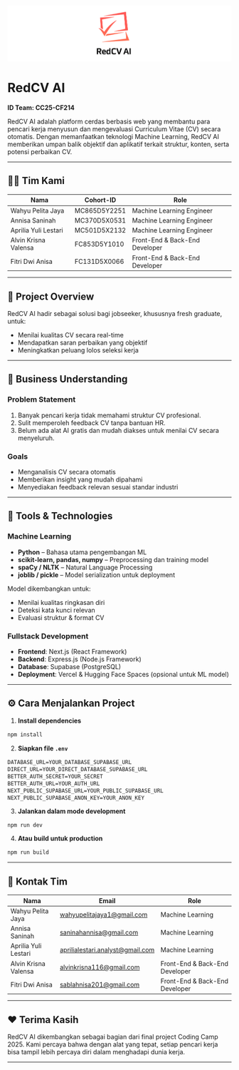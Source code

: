 ![Logo_RedCV_AI](https://github.com/RedCVAI/RedCV-AI/blob/main/public/logo.png)

# RedCV AI
**ID Team: CC25-CF214**

RedCV AI adalah platform cerdas berbasis web yang membantu para pencari kerja menyusun dan mengevaluasi Curriculum Vitae (CV) secara otomatis. Dengan memanfaatkan teknologi Machine Learning, RedCV AI memberikan umpan balik objektif dan aplikatif terkait struktur, konten, serta potensi perbaikan CV.

---

## 👨‍💻 Tim Kami
| Nama                 | Cohort-ID     | Role                              |
|----------------------|---------------|-----------------------------------|
| Wahyu Pelita Jaya    | MC865D5Y2251  | Machine Learning Engineer         |
| Annisa Saninah       | MC370D5X0531  | Machine Learning Engineer         |
| Aprilia Yuli Lestari | MC501D5X2132  | Machine Learning Engineer         |
| Alvin Krisna Valensa | FC853D5Y1010  | Front-End & Back-End Developer    |
| Fitri Dwi Anisa      | FC131D5X0066  | Front-End & Back-End Developer    |

---

## 🧠 Project Overview

RedCV AI hadir sebagai solusi bagi jobseeker, khususnya fresh graduate, untuk:
- Menilai kualitas CV secara real-time
- Mendapatkan saran perbaikan yang objektif
- Meningkatkan peluang lolos seleksi kerja

---

## 🧩 Business Understanding

### Problem Statement
1. Banyak pencari kerja tidak memahami struktur CV profesional.
2. Sulit memperoleh feedback CV tanpa bantuan HR.
3. Belum ada alat AI gratis dan mudah diakses untuk menilai CV secara menyeluruh.

### Goals
- Menganalisis CV secara otomatis
- Memberikan insight yang mudah dipahami
- Menyediakan feedback relevan sesuai standar industri

---

## 🔧 Tools & Technologies

### Machine Learning
- **Python** – Bahasa utama pengembangan ML
- **scikit-learn, pandas, numpy** – Preprocessing dan training model
- **spaCy / NLTK** – Natural Language Processing
- **joblib / pickle** – Model serialization untuk deployment

Model dikembangkan untuk:
- Menilai kualitas ringkasan diri
- Deteksi kata kunci relevan
- Evaluasi struktur & format CV

### Fullstack Development
- **Frontend**: Next.js (React Framework)
- **Backend**: Express.js (Node.js Framework)
- **Database**: Supabase (PostgreSQL)
- **Deployment**: Vercel & Hugging Face Spaces (opsional untuk ML model)

---

## ⚙️ Cara Menjalankan Project

1. **Install dependencies**
```bash
npm install
```

2. **Siapkan file `.env`**
```env
DATABASE_URL=YOUR_DATABASE_SUPABASE_URL
DIRECT_URL=YOUR_DIRECT_DATABASE_SUPABASE_URL
BETTER_AUTH_SECRET=YOUR_SECRET
BETTER_AUTH_URL=YOUR_AUTH_URL
NEXT_PUBLIC_SUPABASE_URL=YOUR_PUBLIC_SUPABASE_URL
NEXT_PUBLIC_SUPABASE_ANON_KEY=YOUR_ANON_KEY
```

3. **Jalankan dalam mode development**
```bash
npm run dev
```

4. **Atau build untuk production**
```bash
npm run build
```

---

## 📩 Kontak Tim

| Nama                 | Email                                         | Role                           |
|----------------------|-----------------------------------------------|--------------------------------|
| Wahyu Pelita Jaya    | wahyupelitajaya1@gmail.com                    | Machine Learning               |
| Annisa Saninah       | saninahannisa@gmail.com                       | Machine Learning               |
| Aprilia Yuli Lestari | aprilialestari.analyst@gmail.com              | Machine Learning               |
| Alvin Krisna Valensa | alvinkrisna116@gmail.com                      | Front-End & Back-End Developer |
| Fitri Dwi Anisa      | sablahnisa201@gmail.com                       | Front-End & Back-End Developer |

---

## ❤️ Terima Kasih

RedCV AI dikembangkan sebagai bagian dari final project Coding Camp 2025. Kami percaya bahwa dengan alat yang tepat, setiap pencari kerja bisa tampil lebih percaya diri dalam menghadapi dunia kerja.

---
